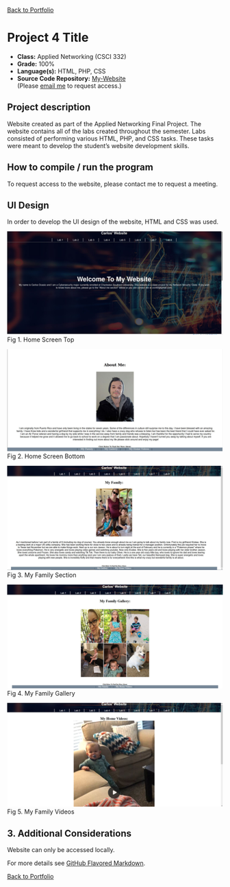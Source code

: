 [Back to Portfolio](./)

Project 4 Title
===============

-   **Class:** Applied Networking (CSCI 332)
-   **Grade:**  100%
-   **Language(s):** HTML, PHP, CSS
-   **Source Code Repository:** [My-Website](https://github.com/Xcar17/Website)  
    (Please [email me](mailto:cror93@gmail.com?subject=GitHub%20Access) to request access.)

## Project description

Website created as part of the Applied Networking Final Project. The website contains all of the labs created throughout the semester. Labs consisted of performing various HTML, PHP, and CSS tasks. These tasks were meant to develop the student’s website development skills.

## How to compile / run the program

To request access to the website, please contact me to request a meeting.


## UI Design

In order to develop the UI design of the website, HTML and CSS was used.

![screenshot](Website/Website1.jpg)
Fig 1. Home Screen Top

![screenshot](Website/Website2.jpg)
Fig 2. Home Screen Bottom

![screenshot](Website/myfamily.jpg)
Fig 3. My Family Section

![screenshot](Website/Mygallery.jpg)
Fig 4. My Family Gallery

![screenshot](Website/myfamilyvideos.jpg)
Fig 5. My Family Videos


## 3. Additional Considerations

Website can only be accessed locally.

For more details see [GitHub Flavored Markdown](https://guides.github.com/features/mastering-markdown/).

[Back to Portfolio](./)
